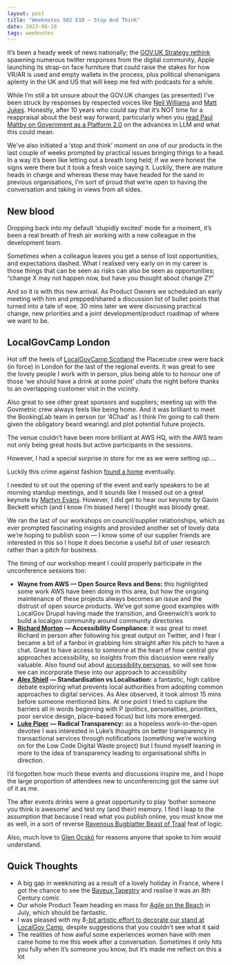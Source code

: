 ```yaml
---
layout: post
title: "Weeknotes S02 E18 — Stop And Think"
date: 2023-06-10
tags: weeknotes
---
```


It’s been a heady week of news nationally; the [GOV.UK Strategy rethink](https://gds.blog.gov.uk/2023/06/06/putting-growth-at-the-heart-of-gov-uks-strategy/) spawning numerous twitter responses from the digital community, Apple launching its strap-on face furniture that could raise the stakes for how VR/AR is used and empty wallets in the process, plus political shenanigans aplenty in the UK and US that will keep me fed with podcasts for a while.

While I’m still a bit unsure about the GOV.UK changes (as presented) I’ve been struck by responses by respected voices like [Neil Williams](https://twitter.com/neillyneil/status/1666062670783455232?s=20) and [Matt Jukes](https://jukesie.notion.site/Let-it-grow-the-new-GOV-UK-strategy-848d9d82462d4f0d8ccc37a121be1cb2). Honestly, after 10 years who could say that it’s NOT time for a reappraisal about the best way forward, particularly when you [read Paul Maltby on Government as a Platform 2.0](https://medium.com/@maltbyps/government-as-a-platform-2-0-how-government-publishing-needs-to-change-in-a-world-of-generative-ai-82eecd9d9222) on the advances in LLM and what this could mean.

We’ve also initiated a ‘stop and think’ moment on one of our products in the last couple of weeks prompted by practical issues bringing things to a head. In a way it’s been like letting out a breath long held; if we were honest the signs were there but it took a fresh voice saying it. Luckily, there are mature heads in charge and whereas these may have headed for the sand in previous organisations, I’m sort of proud that we’re open to having the conversation and taking in views from all sides.

## New blood

Dropping back into my default ‘stupidly excited’ mode for a moment, it’s been a real breath of fresh air working with a new colleague in the development team.

Sometimes when a colleague leaves you get a sense of lost opportunities, and expectations dashed. What I realised very early on in my career is those things that can be seen as risks can also be seen as opportunities; “change X may not happen now, but have you thought about change Z?”

And so it is with this new arrival. As Product Owners we scheduled an early meeting with him and prepped/shared a discussion list of bullet points that turned into a tale of woe. 30 mins later we were discussing practical change, new priorities and a joint development/product roadmap of where we want to be.

## LocalGovCamp London

Hot off the heels of [LocalGovCamp Scotland](/blog/2023/05/20/weeknotes-s02-e17) the Placecube crew were back (in force) in London for the last of the regional events. It was great to see the lovely people I work with in person, plus being able to to honour one of those ‘we should have a drink at some point’ chats the night before thanks to an overlapping customer visit in the vicinity.

Also great to see other great sponsors and suppliers; meeting up with the Govmetric crew always feels like being home. And it was brilliant to meet the BookingLab team in person (or ‘4Chad’ as I think I’m going to call them given the obligatory beard wearing) and plot potential future projects.

The venue couldn’t have been more brilliant at AWS HQ, with the AWS team not only being great hosts but active participants in the sessions.

However, I had a special surprise in store for me as we were setting up….

Luckily this crime against fashion [found a home](https://twitter.com/psfnick/status/1667113249932734466?s=20) eventually.

I needed to sit out the opening of the event and early speakers to be at morning standup meetings, and it sounds like I missed out on a great keynote by [Martyn Evans](https://twitter.com/martynrevans). However, I did get to hear our keynote by Gavin Beckett which (and I know I’m biased here) I thought was bloody great.

We ran the last of our workshops on council/supplier relationships, which as ever prompted fascinating insights and provided another set of lovely data we’re hoping to publish soon — I know some of our supplier friends are interested in this so I hope it does become a useful bit of user research rather than a pitch for business.

The timing of our workshop meant I could properly participate in the unconference sessions too:

*   **Wayne from AWS — Open Source Revs and Bens:** this highlighted some work AWS have been doing in this area, but how the ongoing maintenance of these projects always becomes an issue and the distrust of open source products. We’ve got some good examples with LocalGov Drupal having made the transition, and Greenwich’s work to build a localgov community around community directories
*   [**Richard Morton**](https://twitter.com/accessibleweb) **— Accessibility Compliance**: it was great to meet Richard in person after following his great output on Twitter, and I fear I became a bit of a fanboi in grabbing him straight after his pitch to have a chat. Great to have access to someone at the heart of how central gov approaches accessibility, so insights from this discussion were really valuable. Also found out about [accessibility personas](https://alphagov.github.io/accessibility-personas/), so will see how we can incorporate these into our approach to accessibility
*   [**Alex Shiell**](https://twitter.com/alexshiell) **— Standardisation vs Localisation:** a fantastic, high calibre debate exploring what prevents local authorities from adopting common approaches to digital services. As Alex observed, it took almost 15 mins before someone mentioned bins. At one point I tried to capture the barriers all in words beginning with P (politics, personalities, priorities, poor service design, place-based focus) but lots more emerged.
*   [**Luke Piper**](https://www.linkedin.com/in/luke-piper-lp1/) **— Radical Transparency:** as a hopeless work-in-the-open devotee I was interested in Luke’s thoughts on better transparency in transactional services through notifications (something we’re working on for the Low Code Digital Waste project) but I found myself leaning in more to the idea of transparency leading to organisational shifts in direction.

I’d forgotten how much these events and discussions inspire me, and I hope the large proportion of attendees new to unconferencing got the same out of it as me.

The after events drinks were a great opportunity to play ‘bother someone you think is awesome’ and test my (and their) memory. I find I leap to the assumption that because I read what you publish online, you must know me as well, in a sort of reverse [Ravenous Bugblatter Beast of Traal](https://hitchhikers.fandom.com/wiki/Ravenous_Bugblatter_Beast_of_Traal) feat of logic.

Also, much love to [Glen Ocskó](https://twitter.com/GlenOcsko) for reasons anyone that spoke to him would understand.

## Quick Thoughts

*   A big gap in weeknoting as a result of a lovely holiday in France, where I got the chance to see the [Bayeux Tapestry](https://www.bayeuxmuseum.com/en/the-bayeux-tapestry/discover-the-bayeux-tapestry/) and realise it was an 8th Century comic
*   Our whole Product Team heading en mass for [Agile on the Beach](https://agileonthebeach.com/) in July, which should be fantastic.
*   I was pleased with my 8[\-bit artistic effort to decorate our stand at LocalGov Camp](https://www.flickr.com/gp/neillawrencephotography/5f25n3vj1C), despite suggestions that you couldn’t see what it said
*   The realities of how awful some experiences women have with men came home to me this week after a conversation. Sometimes it only hits you fully when it’s someone you know, but it’s made me reflect on this a lot
